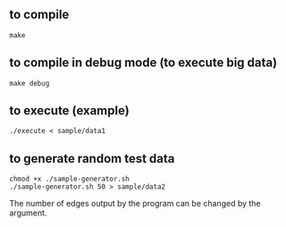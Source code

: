 ## to compile
```
make
```

## to compile in debug mode (to execute big data)
```
make debug
```

## to execute (example)
```
./execute < sample/data1
```

## to generate random test data
```
chmod +x ./sample-generator.sh
./sample-generator.sh 50 > sample/data2
```
The number of edges output by the program can be changed by the argument.